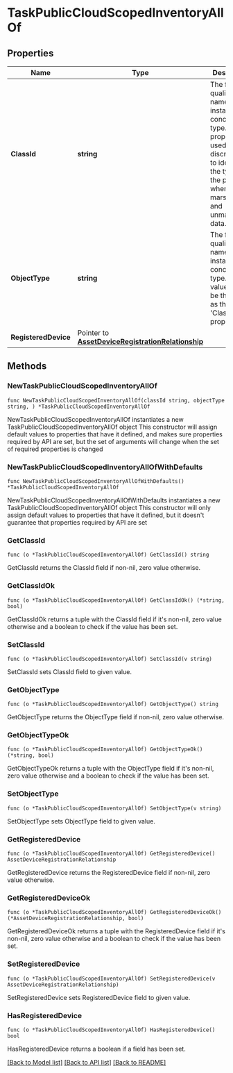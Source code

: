 # TaskPublicCloudScopedInventoryAllOf

## Properties

Name | Type | Description | Notes
------------ | ------------- | ------------- | -------------
**ClassId** | **string** | The fully-qualified name of the instantiated, concrete type. This property is used as a discriminator to identify the type of the payload when marshaling and unmarshaling data. | [default to "task.PublicCloudScopedInventory"]
**ObjectType** | **string** | The fully-qualified name of the instantiated, concrete type. The value should be the same as the &#39;ClassId&#39; property. | [default to "task.PublicCloudScopedInventory"]
**RegisteredDevice** | Pointer to [**AssetDeviceRegistrationRelationship**](AssetDeviceRegistrationRelationship.md) |  | [optional] 

## Methods

### NewTaskPublicCloudScopedInventoryAllOf

`func NewTaskPublicCloudScopedInventoryAllOf(classId string, objectType string, ) *TaskPublicCloudScopedInventoryAllOf`

NewTaskPublicCloudScopedInventoryAllOf instantiates a new TaskPublicCloudScopedInventoryAllOf object
This constructor will assign default values to properties that have it defined,
and makes sure properties required by API are set, but the set of arguments
will change when the set of required properties is changed

### NewTaskPublicCloudScopedInventoryAllOfWithDefaults

`func NewTaskPublicCloudScopedInventoryAllOfWithDefaults() *TaskPublicCloudScopedInventoryAllOf`

NewTaskPublicCloudScopedInventoryAllOfWithDefaults instantiates a new TaskPublicCloudScopedInventoryAllOf object
This constructor will only assign default values to properties that have it defined,
but it doesn't guarantee that properties required by API are set

### GetClassId

`func (o *TaskPublicCloudScopedInventoryAllOf) GetClassId() string`

GetClassId returns the ClassId field if non-nil, zero value otherwise.

### GetClassIdOk

`func (o *TaskPublicCloudScopedInventoryAllOf) GetClassIdOk() (*string, bool)`

GetClassIdOk returns a tuple with the ClassId field if it's non-nil, zero value otherwise
and a boolean to check if the value has been set.

### SetClassId

`func (o *TaskPublicCloudScopedInventoryAllOf) SetClassId(v string)`

SetClassId sets ClassId field to given value.


### GetObjectType

`func (o *TaskPublicCloudScopedInventoryAllOf) GetObjectType() string`

GetObjectType returns the ObjectType field if non-nil, zero value otherwise.

### GetObjectTypeOk

`func (o *TaskPublicCloudScopedInventoryAllOf) GetObjectTypeOk() (*string, bool)`

GetObjectTypeOk returns a tuple with the ObjectType field if it's non-nil, zero value otherwise
and a boolean to check if the value has been set.

### SetObjectType

`func (o *TaskPublicCloudScopedInventoryAllOf) SetObjectType(v string)`

SetObjectType sets ObjectType field to given value.


### GetRegisteredDevice

`func (o *TaskPublicCloudScopedInventoryAllOf) GetRegisteredDevice() AssetDeviceRegistrationRelationship`

GetRegisteredDevice returns the RegisteredDevice field if non-nil, zero value otherwise.

### GetRegisteredDeviceOk

`func (o *TaskPublicCloudScopedInventoryAllOf) GetRegisteredDeviceOk() (*AssetDeviceRegistrationRelationship, bool)`

GetRegisteredDeviceOk returns a tuple with the RegisteredDevice field if it's non-nil, zero value otherwise
and a boolean to check if the value has been set.

### SetRegisteredDevice

`func (o *TaskPublicCloudScopedInventoryAllOf) SetRegisteredDevice(v AssetDeviceRegistrationRelationship)`

SetRegisteredDevice sets RegisteredDevice field to given value.

### HasRegisteredDevice

`func (o *TaskPublicCloudScopedInventoryAllOf) HasRegisteredDevice() bool`

HasRegisteredDevice returns a boolean if a field has been set.


[[Back to Model list]](../README.md#documentation-for-models) [[Back to API list]](../README.md#documentation-for-api-endpoints) [[Back to README]](../README.md)


